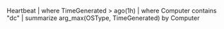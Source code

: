 

Heartbeat
| where TimeGenerated > ago(1h)
| where Computer contains "dc"
| summarize arg_max(OSType, TimeGenerated) by Computer
